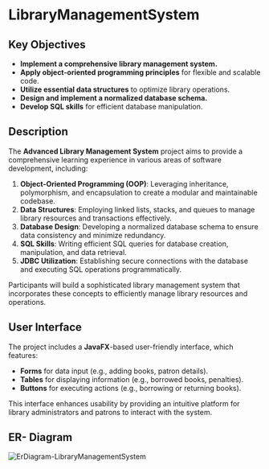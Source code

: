 # LibraryManagementSystem

## Key Objectives
- **Implement a comprehensive library management system.**
- **Apply object-oriented programming principles** for flexible and scalable code.
- **Utilize essential data structures** to optimize library operations.
- **Design and implement a normalized database schema.**
- **Develop SQL skills** for efficient database manipulation.

## Description
The **Advanced Library Management System** project aims to provide a comprehensive learning experience in various areas of software development, including:

1. **Object-Oriented Programming (OOP)**: Leveraging inheritance, polymorphism, and encapsulation to create a modular and maintainable codebase.
2. **Data Structures**: Employing linked lists, stacks, and queues to manage library resources and transactions effectively.
3. **Database Design**: Developing a normalized database schema to ensure data consistency and minimize redundancy.
4. **SQL Skills**: Writing efficient SQL queries for database creation, manipulation, and data retrieval.
5. **JDBC Utilization**: Establishing secure connections with the database and executing SQL operations programmatically.

Participants will build a sophisticated library management system that incorporates these concepts to efficiently manage library resources and operations.

## User Interface
The project includes a **JavaFX**-based user-friendly interface, which features:
- **Forms** for data input (e.g., adding books, patron details).
- **Tables** for displaying information (e.g., borrowed books, penalties).
- **Buttons** for executing actions (e.g., borrowing or returning books).

This interface enhances usability by providing an intuitive platform for library administrators and patrons to interact with the system.

## ER- Diagram
![ErDiagram-LibraryManagementSystem](https://github.com/user-attachments/assets/68b26632-855d-402a-8030-b4e049a18a80)



